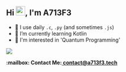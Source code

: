 ## Hi <img src="https://media.giphy.com/media/hvRJCLFzcasrR4ia7z/giphy.gif" width="25px">, I'm A713F3

- 🚀 I use daily ```.c```, ```.py``` (and sometimes ```.js```)
- 🌱 I’m currently learning Kotlin
- 🤔 I'm interested in 'Quantum Programming'

<img src="https://www.codewars.com/users/A713F3/badges/micro">

<p><b>:mailbox: Contact Me:<b><a href="mailto:contact@a713f3.tech"> contact@a713f3.tech<a><p>
